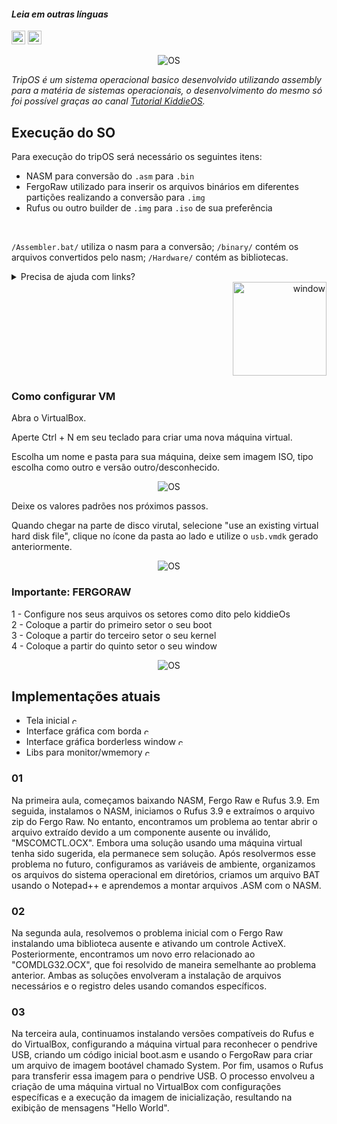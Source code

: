 #### _Leia em outras línguas_

<kbd>[<img title="Inglês" alt="Inglês" src="https://i.imgur.com/K0sBZSD.png" width="22">](/README.md)</kbd>
<kbd>[<img title="Português" alt="Português brasileiro" src="https://i.imgur.com/MZMUUJ6.png" width="22">](README-PTBR.md)</kbd>

<p align="center">
  <img src="https://i.imgur.com/xnhjM7o.gif" alt="OS" />
</p>

_TripOS é um sistema operacional basico desenvolvido utilizando assembly para a matéria de sistemas operacionais, o desenvolvimento do mesmo só foi possível graças ao canal [Tutorial KiddieOS](https://www.youtube.com/watch?v=Jws7BHrts6g&list=PLsoiO2Be-2z8BfsSkspJfDiuKeC9-LSca&index=2)._

## Execução do SO

Para execução do tripOS será necessário os seguintes itens:
- NASM para conversão do `.asm` para `.bin`
- FergoRaw utilizado para inserir os arquivos binários em diferentes partições realizando a conversão para `.img`
- Rufus ou outro builder de `.img` para `.iso` de sua preferência
<br>

`/Assembler.bat/` utiliza o nasm para a conversão;
`/binary/` contém os arquivos convertidos pelo nasm;
`/Hardware/` contém as bibliotecas.
<details>
<summary>Precisa de ajuda com links?</summary>
<tr>
  <td>Link para NASM: <a href="https://www.nasm.us/index.php"><img alt="NASM" src="https://www.nasm.us/images/nasm.png" width="25"></a></td>
  <td>Link para RUFUS: <a href="https://rufus.ie/pt_BR/"><img alt="Rufus" src="https://rufus.ie/pics/rufus-128.png" width="25"></a></td>
  <td>Link para FERGORAW: <a href="https://www.fergonez.net/softwares/fraw"><img alt="Fergoraw" src="https://images.gofreedownload.net/hardware-floppy-34989.jpg" width="25"></a></td>
</tr>
</details>
<div align="right">
  <img src="https://i.imgur.com/9f0AnpO.gif" alt="window" width="150">
</div>

### Como configurar VM

Abra o VirtualBox.

Aperte Ctrl + N em seu teclado para criar uma nova máquina virtual.

Escolha um nome e pasta para sua máquina, deixe sem imagem ISO, tipo escolha como outro e versão outro/desconhecido.

<p align="center">
  <img src="https://i.imgur.com/19b1kej.png" alt="OS" />
</p>

Deixe os valores padrões nos próximos passos.

Quando chegar na parte de disco virutal, selecione "use an existing virtual hard disk file", clique no ícone da pasta ao lado e utilize o `usb.vmdk` gerado anteriormente.

<p align="center">
  <img src="https://i.imgur.com/gklLM5i.png" alt="OS" />
</p>

### Importante: FERGORAW
1 - Configure nos seus arquivos os setores como dito pelo kiddieOs
<br>
2 - Coloque a partir do primeiro setor o seu boot
<br>
3 - Coloque a partir do terceiro setor o seu kernel
<br>
4 - Coloque a partir do quinto setor o seu window

<p align="center">
  <img src="https://i.imgur.com/HBFVnTH.png" alt="OS" />
</p>

## Implementações atuais

- Tela inicial <a><img alt="checked" src="https://cdn3.emoji.gg/emojis/4562_AlienPls.gif" width="12"></a>
- Interface gráfica com borda <a><img alt="checked" src="https://cdn3.emoji.gg/emojis/4562_AlienPls.gif" width="12"></a>
- Interface gráfica borderless window <a><img alt="checked" src="https://cdn3.emoji.gg/emojis/4562_AlienPls.gif" width="12"></a>
- Libs para monitor/wmemory <a><img alt="checked" src="https://cdn3.emoji.gg/emojis/4562_AlienPls.gif" width="12"></a>

### 01
Na primeira aula, começamos baixando NASM, Fergo Raw e Rufus 3.9. Em seguida, instalamos o NASM, iniciamos o Rufus 3.9 e extraímos o arquivo zip do Fergo Raw. No entanto, encontramos um problema ao tentar abrir o arquivo extraído devido a um componente ausente ou inválido, "MSCOMCTL.OCX". Embora uma solução usando uma máquina virtual tenha sido sugerida, ela permanece sem solução. Após resolvermos esse problema no futuro, configuramos as variáveis de ambiente, organizamos os arquivos do sistema operacional em diretórios, criamos um arquivo BAT usando o Notepad++ e aprendemos a montar arquivos .ASM com o NASM.

### 02
Na segunda aula, resolvemos o problema inicial com o Fergo Raw instalando uma biblioteca ausente e ativando um controle ActiveX. Posteriormente, encontramos um novo erro relacionado ao "COMDLG32.OCX", que foi resolvido de maneira semelhante ao problema anterior. Ambas as soluções envolveram a instalação de arquivos necessários e o registro deles usando comandos específicos.

### 03
Na terceira aula, continuamos instalando versões compatíveis do Rufus e do VirtualBox, configurando a máquina virtual para reconhecer o pendrive USB, criando um código inicial boot.asm e usando o FergoRaw para criar um arquivo de imagem bootável chamado System. Por fim, usamos o Rufus para transferir essa imagem para o pendrive USB. O processo envolveu a criação de uma máquina virtual no VirtualBox com configurações específicas e a execução da imagem de inicialização, resultando na exibição de mensagens "Hello World".

